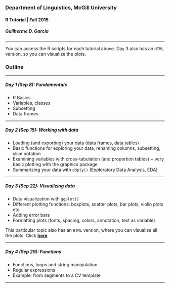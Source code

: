 ### Department of Linguistics, McGill University
#### R Tutorial | Fall 2015
##### Guilherme D. Garcia

---

You can access the R scripts for each tutorial above. Day 3 also has an ```HTML``` version, so you can visualize the plots.

### Outline

---

##### Day 1 (Sep 8): Fundamentals

- R Basics
- Variables, classes
- Subsetting
- Data frames

---

##### Day 2 (Sep 15): Working with data

- Loading (and exporting) your data (data frames, data tables)
- Basic functions for exploring your data, renaming columns, subsetting, slice notation
- Examining variables with cross-tabulation (and proportion tables) + very basic plotting with the graphics package
- Summarizing your data with ```ddply()``` (Exploratory Data Analysis, EDA)

---

##### Day 3 (Sep 22): Visualizing data

- Data visualization with ```ggplot()```
- Different plotting functions: boxplots, scatter plots, bar plots, violin plots etc.
- Adding error bars
- Formatting plots (fonts, spacing, colors, annotation, text as variable)

This particular topic also has an ```HTML``` version, where you can visualize all the plots. Click [**here**](http://guilhermegarcia.github.io/resources/intro_to_r/intro_to_ggplot2.html).

---

##### Day 4 (Sep 29): Functions

- Functions, loops and string manipulation
- Regular expressions
- Example: from segments to a CV template

---

